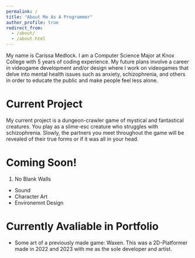 ```yaml
---
permalink: /
title: "About Me As A Programmer"
author_profile: true
redirect_from: 
  - /about/
  - /about.html
---
```


My name is Carissa Medlock. I am a Computer Science Major at Knox College with 5 years of coding experience. My future plans involve a career in videogame development and/or design where I work on videogames that delve into mental health issues such as anxiety, schizophrenia, and others in order to educate the public and make people feel less alone. 

Current Project
======
My current project is a dungeon-crawler game of mystical and fantastical creatures. You play as a slime-esc creature who struggles with schizophrenia. Slowly, the partners you meet throughout the game will be revealed of their true forms or if it was all in your head. 

Coming Soon!
======
1. No Blank Walls
  * Sound
  * Character Art
  * Environemnt Design

Currently Avaliable in Portfolio
=====
 * Some art of a previously made game: Waxen. This was a 2D-Platformer made in 2022 and 2023 with me as the sole developer and artist.